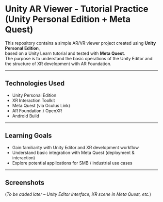 # Unity AR Viewer - Tutorial Practice (Unity Personal Edition + Meta Quest)

This repository contains a simple AR/VR viewer project created using **Unity Personal Edition**,  
based on a Unity Learn tutorial and tested with **Meta Quest**.  
The purpose is to understand the basic operations of the Unity Editor and the structure of XR development with AR Foundation.

---

## Technologies Used

- Unity Personal Edition
- XR Interaction Toolkit
- Meta Quest (via Oculus Link)
- AR Foundation / OpenXR
- Android Build

---

## Learning Goals

- Gain familiarity with Unity Editor and XR development workflow
- Understand basic integration with Meta Quest (deployment & interaction)
- Explore potential applications for SMB / industrial use cases

---

## Screenshots

(*To be added later – Unity Editor interface, XR scene in Meta Quest, etc.*)
